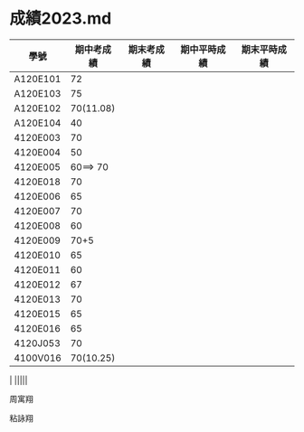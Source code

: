 # 成績2023.md
| 學號 | 期中考成績 | 期末考成績 | 期中平時成績 | 期末平時成績 |
| ---- |  ---- |  ---- |  ---- |  ---- |  
|A120E101 |72||||
|A120E103 |75||||
|A120E102|70(11.08)||||
|A120E104| 40||||
|4120E003|70||||
|4120E004 |50||||
|4120E005 |60==> 70||||
|4120E018 |70||||
|4120E006 |65||||
|4120E007 |70||||
|4120E008 |60||||
|4120E009  |70+5||||
|4120E010 | 65||||
|4120E011 |60||||
|4120E012 |67||||
|4120E013 |70||||
|4120E015 |65||||
|4120E016 | 65||||
|4120J053 |70||||
|4100V016 |70(10.25)||||









| |||||

周寓翔


粘詠翔



